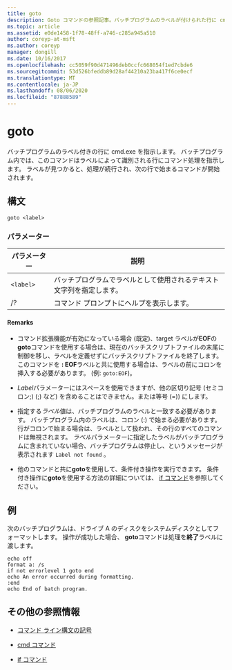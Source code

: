 ```yaml
---
title: goto
description: Goto コマンドの参照記事。バッチプログラムのラベルが付けられた行に cmd.exe を指示します。
ms.topic: article
ms.assetid: e0de1458-1f78-48ff-a746-c285a945a510
author: coreyp-at-msft
ms.author: coreyp
manager: dongill
ms.date: 10/16/2017
ms.openlocfilehash: cc5059f90d471496deb0ccfc668054f1ed7cbde6
ms.sourcegitcommit: 53d526bfeddb89d28af44210a23ba417f6ce0ecf
ms.translationtype: MT
ms.contentlocale: ja-JP
ms.lasthandoff: 08/06/2020
ms.locfileid: "87888589"
---
```

# <a name="goto"></a>goto

バッチプログラムのラベル付きの行に cmd.exe を指示します。 バッチプログラム内では、このコマンドはラベルによって識別される行にコマンド処理を指示します。 ラベルが見つかると、処理が続行され、次の行で始まるコマンドが開始されます。

## <a name="syntax"></a>構文

```
goto <label>
```

### <a name="parameters"></a>パラメーター

| パラメーター | 説明 |
| --------- | ----------- |
| `<label>` | バッチプログラムでラベルとして使用されるテキスト文字列を指定します。 |
| /? | コマンド プロンプトにヘルプを表示します。 |

#### <a name="remarks"></a>Remarks

-  コマンド拡張機能が有効になっている場合 (既定)、target ラベルが**EOF**の**goto**コマンドを使用する場合は、現在のバッチスクリプトファイルの末尾に制御を移し、ラベルを定義せずにバッチスクリプトファイルを終了します。 このコマンドを **: EOF**ラベルと共に使用する場合は、ラベルの前にコロンを挿入する必要があります。 (例: `goto:EOF`)。

- *Label*パラメーターにはスペースを使用できますが、他の区切り記号 (セミコロン;) (;) など) を含めることはできません。または等号 (=)) にします。

- 指定する*ラベル*値は、バッチプログラムのラベルと一致する必要があります。 バッチプログラム内のラベルは、コロン (:) で始まる必要があります。 行がコロンで始まる場合は、ラベルとして扱われ、その行のすべてのコマンドは無視されます。 *ラベル*パラメーターに指定したラベルがバッチプログラムに含まれていない場合、バッチプログラムは停止し、というメッセージが表示されます `Label not found` 。

- 他のコマンドと共に**goto**を使用して、条件付き操作を実行できます。 条件付き操作に**goto**を使用する方法の詳細については、 [if コマンド](if.md)を参照してください。

## <a name="examples"></a>例

次のバッチプログラムは、ドライブ A のディスクをシステムディスクとしてフォーマットします。 操作が成功した場合、 **goto**コマンドは処理を**終了**ラベルに渡します。

```
echo off
format a: /s
if not errorlevel 1 goto end
echo An error occurred during formatting.
:end
echo End of batch program.
```

## <a name="additional-references"></a>その他の参照情報

- [コマンド ライン構文の記号](command-line-syntax-key.md)

- [cmd コマンド](cmd.md)

- [if コマンド](if.md)